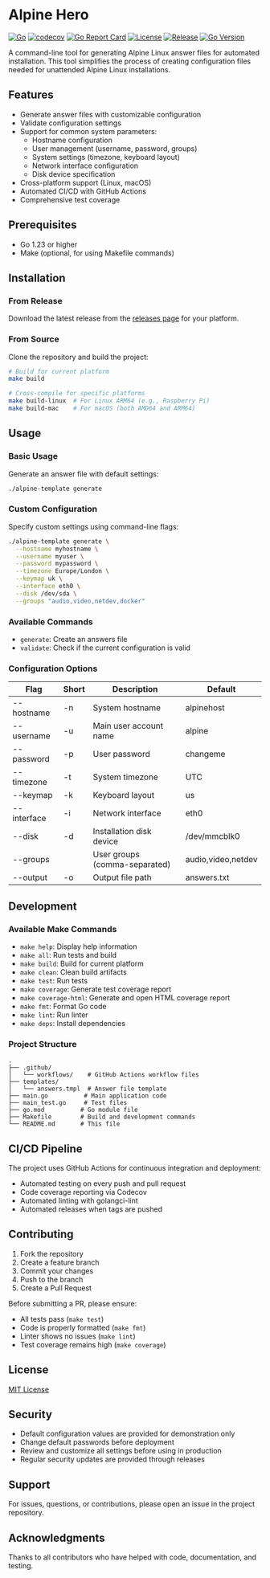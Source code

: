 # Alpine Hero

[![Go](https://github.com/btassone/alpine-hero/actions/workflows/go.yml/badge.svg)](https://github.com/btassone/alpine-hero/actions/workflows/go.yml)
[![codecov](https://codecov.io/gh/btassone/alpine-hero/branch/main/graph/badge.svg)](https://codecov.io/gh/btassone/alpine-hero)
[![Go Report Card](https://goreportcard.com/badge/github.com/btassone/alpine-hero)](https://goreportcard.com/report/github.com/btassone/alpine-hero)
[![License](https://img.shields.io/github/license/btassone/alpine-hero)](https://github.com/btassone/alpine-hero/blob/main/LICENSE)
[![Release](https://img.shields.io/github/v/release/btassone/alpine-hero)](https://github.com/btassone/alpine-hero/releases/latest)
[![Go Version](https://img.shields.io/github/go-mod/go-version/btassone/alpine-hero)](https://github.com/btassone/alpine-hero/blob/main/go.mod)

A command-line tool for generating Alpine Linux answer files for automated installation. This tool simplifies the
process of creating configuration files needed for unattended Alpine Linux installations.

## Features

- Generate answer files with customizable configuration
- Validate configuration settings
- Support for common system parameters:
  - Hostname configuration
  - User management (username, password, groups)
  - System settings (timezone, keyboard layout)
  - Network interface configuration
  - Disk device specification
- Cross-platform support (Linux, macOS)
- Automated CI/CD with GitHub Actions
- Comprehensive test coverage

## Prerequisites

- Go 1.23 or higher
- Make (optional, for using Makefile commands)

## Installation

### From Release

Download the latest release from the [releases page](https://github.com/username/alpine-template/releases/latest) for
your platform.

### From Source

Clone the repository and build the project:

```bash
# Build for current platform
make build

# Cross-compile for specific platforms
make build-linux  # For Linux ARM64 (e.g., Raspberry Pi)
make build-mac    # For macOS (both AMD64 and ARM64)
```

## Usage

### Basic Usage

Generate an answer file with default settings:

```bash
./alpine-template generate
```

### Custom Configuration

Specify custom settings using command-line flags:

```bash
./alpine-template generate \
  --hostname myhostname \
  --username myuser \
  --password mypassword \
  --timezone Europe/London \
  --keymap uk \
  --interface eth0 \
  --disk /dev/sda \
  --groups "audio,video,netdev,docker"
```

### Available Commands

- `generate`: Create an answers file
- `validate`: Check if the current configuration is valid

### Configuration Options

| Flag        | Short | Description                   | Default            |
|-------------|-------|-------------------------------|--------------------|
| --hostname  | -n    | System hostname               | alpinehost         |
| --username  | -u    | Main user account name        | alpine             |
| --password  | -p    | User password                 | changeme           |
| --timezone  | -t    | System timezone               | UTC                |
| --keymap    | -k    | Keyboard layout               | us                 |
| --interface | -i    | Network interface             | eth0               |
| --disk      | -d    | Installation disk device      | /dev/mmcblk0       |
| --groups    |       | User groups (comma-separated) | audio,video,netdev |
| --output    | -o    | Output file path              | answers.txt        |

## Development

### Available Make Commands

- `make help`: Display help information
- `make all`: Run tests and build
- `make build`: Build for current platform
- `make clean`: Clean build artifacts
- `make test`: Run tests
- `make coverage`: Generate test coverage report
- `make coverage-html`: Generate and open HTML coverage report
- `make fmt`: Format Go code
- `make lint`: Run linter
- `make deps`: Install dependencies

### Project Structure

```
.
├── .github/
│   └── workflows/    # GitHub Actions workflow files
├── templates/
│   └── answers.tmpl  # Answer file template
├── main.go          # Main application code
├── main_test.go     # Test files
├── go.mod          # Go module file
├── Makefile        # Build and development commands
└── README.md       # This file
```

## CI/CD Pipeline

The project uses GitHub Actions for continuous integration and deployment:

- Automated testing on every push and pull request
- Code coverage reporting via Codecov
- Automated linting with golangci-lint
- Automated releases when tags are pushed

## Contributing

1. Fork the repository
2. Create a feature branch
3. Commit your changes
4. Push to the branch
5. Create a Pull Request

Before submitting a PR, please ensure:

- All tests pass (`make test`)
- Code is properly formatted (`make fmt`)
- Linter shows no issues (`make lint`)
- Test coverage remains high (`make coverage`)

## License

[MIT License](LICENSE)

## Security

- Default configuration values are provided for demonstration only
- Change default passwords before deployment
- Review and customize all settings before using in production
- Regular security updates are provided through releases

## Support

For issues, questions, or contributions, please open an issue in the project repository.

## Acknowledgments

Thanks to all contributors who have helped with code, documentation, and testing.